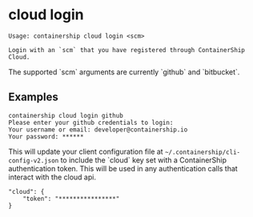 # cloud login

    Usage: containership cloud login <scm>

    Login with an `scm` that you have registered through ContainerShip Cloud.

The supported \`scm\` arguments are currently \`github\` and \`bitbucket\`.

## Examples

```
containership cloud login github
Please enter your github credentials to login:
Your username or email: developer@containership.io
Your password: ******
```

This will update your client configuration file at `~/.containership/cli-config-v2.json` to include the \`cloud\` key set with a ContainerShip authentication token. This will be used in any authentication calls that interact with the cloud api.

```
"cloud": {
    "token": "****************"
}
```

## 



